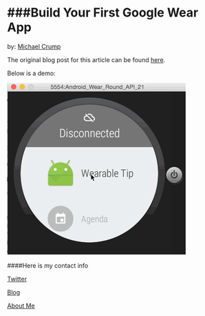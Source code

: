 ###Build Your First Google Wear App
================

by: [Michael Crump](http://twitter.com/mbcrump)

The original blog post for this article can be found [here](http://developer.telerik.com/featured/build-your-first-google-wear-app/).

Below is a demo:

![image](https://github.com/mbcrump/FirstGoogleWearableApp/blob/master/demo.gif)

####Here is my contact info

[Twitter](http://twitter.com/mbcrump)

[Blog](http://michaelcrump.net)

[About Me](http://about.me/mbcrump)